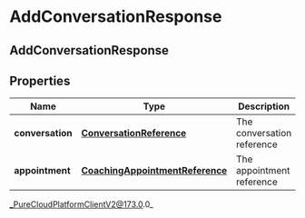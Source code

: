 # AddConversationResponse

## AddConversationResponse

## Properties

|Name | Type | Description | Notes|
|------------ | ------------- | ------------- | -------------|
| **conversation** | [**ConversationReference**](ConversationReference) | The conversation reference | [optional] |
| **appointment** | [**CoachingAppointmentReference**](CoachingAppointmentReference) | The appointment reference | [optional] |



_PureCloudPlatformClientV2@173.0.0_
